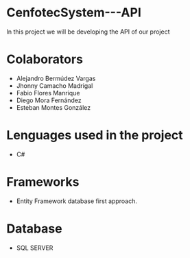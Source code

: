 # CenfotecSystem---API
In this project we will be developing the API of our project

# Colaborators
- Alejandro Bermúdez Vargas
- Jhonny Camacho Madrigal
- Fabio Flores Manrique
- Diego Mora Fernández
- Esteban Montes González


# Lenguages used in the project
 - C#
 
# Frameworks
- Entity Framework database first approach.

# Database
- SQL SERVER
